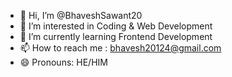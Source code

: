 - 👋 Hi, I’m @BhaveshSawant20
- 👀 I’m interested in Coding & Web Development
- 🌱 I’m currently learning Frontend Development
- 📫 How to reach me : bhavesh20124@gmail.com
- 😄 Pronouns: HE/HIM

<!---
BhaveshSawant20/BhaveshSawant20 is a ✨ special ✨ repository because its `README.md` (this file) appears on your GitHub profile.
You can click the Preview link to take a look at your changes.
--->
